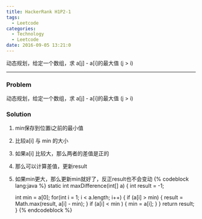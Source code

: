 ```yaml
---
title: HackerRank H1P2-1
tags:
  - Leetcode
categories:
  - Technology
  - Leetcode
date: 2016-09-05 13:21:0
---
```

动态规划，给定一个数组，求 a[j] - a[i]的最大值 (j > i)
<!-- more -->

***

### Problem
动态规划，给定一个数组，求 a[j] - a[i]的最大值 (j > i)

### Solution 
1. min保存到位置i之前的最小值
2. 比较a[i] 与 min 的大小
3. 如果a[i] 比较大，那么两者的差值是正的
4. 那么可以计算差值，更新result
5. 如果min更大，那么更新min就好了，反正result也不会变动
{% codeblock lang:java  %}
static int maxDifference(int[] a) {
	int result = -1;

	int min = a[0];
	for(int i = 1; i < a.length; i++) {
		if (a[i] > min) {
			result = Math.max(result, a[i] - min);
		}
		if (a[i] < min ) {
			min = a[i];
		}
	}
	return result;
}
{% endcodeblock %}

